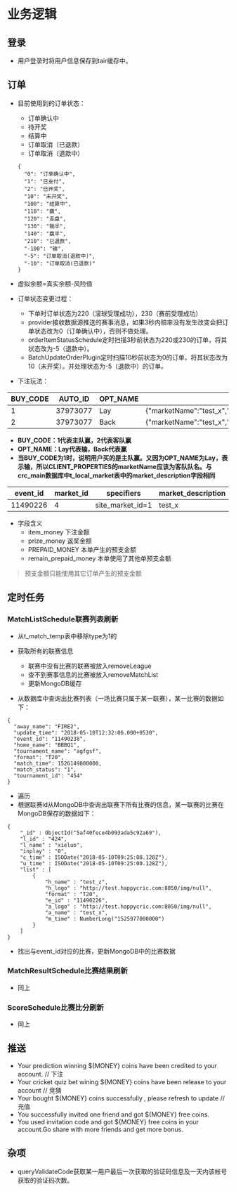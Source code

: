 # 业务逻辑

## 登录
* 用户登录时将用户信息保存到tair缓存中。

## 订单
* 目前使用到的订单状态：
	* 订单确认中
	* 待开奖
	* 结算中
	* 订单取消（已退款）
	* 订单取消（退款中）
	```
	{
	  "0": "订单确认中",
	  "1": "已支付",
	  "2": "已开奖",
	  "10": "未开奖",
	  "100": "结算中",
	  "110": "赢",
	  "120": "走盘",
	  "130": "输半",
	  "140": "赢半",
	  "210": "已退款",
	  "-100": "输",
	  "-5": "订单取消(退款中)",
	  "-10": "订单取消(已退款)"
	}
	```

* 虚拟余额=真实余额-风险值

* 订单状态变更过程：
	* 下单时订单状态为220（滚球受理成功），230（赛前受理成功）
	* provider接收数据源推送的赛事消息，如果3秒内赔率没有发生改变会把订单状态改为0（订单确认中），否则不做处理。
	* orderItemStatusSchedule定时扫描3秒前状态为220或230的订单，将其状态改为-5（退款中）。
	* BatchUpdateOrderPlugin定时扫描10秒前状态为0的订单，将其状态改为10（未开奖）。并处理状态为-5（退款中）的订单。

* 下注玩法：

|BUY_CODE |AUTO_ID  |OPT_NAME |CLIENT_PROPERTIES                                                                                            |
|---------|---------|---------|-------------------------------------------------------------------------------------------------------------|
|1        |37973077 |Lay      |{"marketName":"test_x","inning":"","codeName":"Lay","returnMoney":"5,000","overs":"","runs":"","wickets":""} |
|2        |37973077 |Back     |{"marketName":"test_x","inning":"","codeName":"Back","returnMoney":"30","overs":"","runs":"","wickets":""}   |

* **BUY_CODE：1代表主队赢，2代表客队赢**
* **OPT_NAME：Lay代表输，Back代表赢**
* **当BUY_CODE为1时，说明用户买的是主队赢。又因为OPT_NAME为Lay，表示输，所以CLIENT_PROPERTIES的marketName应该为客队队名。与crc_main数据库中t_local_market表中的market_description字段相同**

|event_id |market_id |specifiers       |market_description |
|---------|----------|-----------------|-------------------|
|11490226 |4         |site_market_id=1 |test_x             |

* 字段含义
	* item_money				下注金额
	* prize_money				返奖金额
	* PREPAID_MONEY			本单产生的预支金额
	* remain_prepaid_money	本单使用了其他单预支金额
>预支金额只能使用其它订单产生的预支金额

## 定时任务
### MatchListSchedule联赛列表刷新
* 从t_match_temp表中移除type为1的

* 获取所有的联赛信息
	* 联赛中没有比赛的联赛被放入removeLeague
	* 查不到赛事信息的比赛被放入removeMatchList
	* 更新MongoDB缓存

* 从数据库中查询出比赛列表（一场比赛只属于某一联赛），某一比赛的数据如下：
```
{
  "away_name": "FIRE2",
  "update_time": "2018-05-10T12:32:06.000+0530",
  "event_id": "11490238",
  "home_name": "BBBQ1",
  "tournament_name": "agfgsf",
  "format": "T20",
  "match_time": 1526149800000,
  "match_status": "1",
  "tournament_id": "454"
}
```

* 遍历
* 根据联赛id从MongoDB中查询出联赛下所有比赛的信息，某一联赛的比赛在MongoDB保存的数据如下：

```
{
	"_id" : ObjectId("5af40fece4b093ada5c92a69"),
	"l_id" : "424",
	"l_name" : "xieluo",
	"inplay" : "0",
	"c_time" : ISODate("2018-05-10T09:25:00.128Z"),
	"u_time" : ISODate("2018-05-10T09:25:00.128Z"),
	"list" : [
		{
			"h_name" : "test_z",
			"h_logo" : "http://test.happycric.com:8050/img/null",
			"format" : "T20",
			"e_id" : "11490226",
			"a_logo" : "http://test.happycric.com:8050/img/null",
			"a_name" : "test_x",
			"m_time" : NumberLong("1525977000000")
		}
	]
}
```

* 找出与event_id对应的比赛，更新MongoDB中的比赛数据


### MatchResultSchedule比赛结果刷新
* 同上
### ScoreSchedule比赛比分刷新
* 同上

## 推送
* Your prediction winning ${MONEY} coins have been credited to your account. // 下注
* Your cricket quiz bet wining ${MONEY} coins have been release to your account // 竞猜
* Your bought ${MONEY} coins successfully , please refresh to update // 充值
* You successfully invited one friend and got ${MONEY} free coins. 
* You used invitation code and got ${MONEY} free coins in your account.Go share with more friends and get more bonus.

## 杂项
* queryValidateCode获取某一用户最后一次获取的验证码信息及一天内该帐号获取的验证码次数。